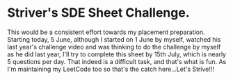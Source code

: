# Striver's SDE Sheet Challenge.
This would be a consistent effort towards my placement preparation. Starting today, 5 June, although I started on 1 June by myself, watched his last year's challenge video and was thinking to do the challenge by myself as he did last year, I'll try to complete this sheet by 15th July, which is nearly 5 questions per day. That indeed is a difficult task, and that's what is fun. As I'm maintaining my LeetCode too so that's the catch here...Let's Strive!!!
